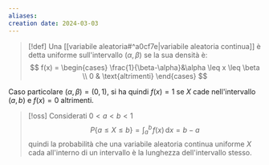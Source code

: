 ```yaml
---
aliases: 
creation date: 2024-03-03
---
```


>[!def]
>Una [[variabile aleatoria#^a0cf7e|variabile aleatoria continua]] è detta uniforme sull'intervallo $(\alpha, \beta)$ se la sua densità è:
>$$ f(x) = \begin{cases}
\frac{1}{\beta-\alpha}&\alpha \leq x \leq \beta \\
0 & \text{altrimenti}
\end{cases} $$

Caso particolare $(\alpha, \beta) = (0,1)$, si ha quindi $f(x) = 1$ se $X$ cade nell'intervallo $(a,b)$ e $f(x)=0$ altrimenti.

>[!oss]
>Considerati $0 < a < b < 1$
>$$ P\{ a \leq X \leq b \} =   \int _{a}^b \!f(x) \, \mathrm{d}x = b - a$$
> quindi la probabilità che una variabile aleatoria continua uniforme $X$ cada all'interno di un intervallo è la lunghezza dell'intervallo stesso.